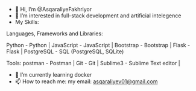 - 👋 Hi, I’m @AsqaraliyeFakhriyor
- 👀 I’m interested in full-stack development and artificial intelegence
- My Skills:

Languages, Frameworks and Libraries:

Python - Python | JavaScript - JavaScript | Bootstrap - Bootstrap | Flask - Flask | PostgreSQL - SQL (PostgreSQL, SQLite)

Tools:
postman - Postman | Git - Git | Sublime3 - Sublime Text editor |
- 🌱 I’m currently learning docker
- 📫 How to reach me: my email: asqaraliyev01@gmail.com

<!---
AsqaraliyeFakhriyor/AsqaraliyeFakhriyor is a ✨ special ✨ repository because its `README.md` (this file) appears on your GitHub profile.
You can click the Preview link to take a look at your changes.
--->
